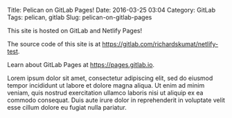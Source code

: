 Title: Pelican on GitLab Pages!
Date: 2016-03-25 03:04
Category: GitLab
Tags: pelican, gitlab
Slug: pelican-on-gitlab-pages

This site is hosted on GitLab and Netlify Pages!

The source code of this site is at <https://gitlab.com/richardskumat/netlify-test>.

Learn about GitLab Pages at <https://pages.gitlab.io>.

Lorem ipsum dolor sit amet, consectetur adipiscing elit, sed do eiusmod tempor incididunt ut labore et dolore magna aliqua. Ut enim ad minim veniam, quis nostrud exercitation ullamco laboris nisi ut aliquip ex ea commodo consequat. Duis aute irure dolor in reprehenderit in voluptate velit esse cillum dolore eu fugiat nulla pariatur.